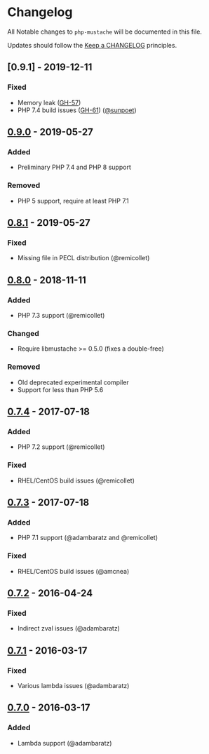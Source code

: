 # Changelog

All Notable changes to `php-mustache` will be documented in this file.

Updates should follow the [Keep a CHANGELOG](http://keepachangelog.com/) principles.

## [0.9.1] - 2019-12-11

### Fixed
- Memory leak ([GH-57](https://github.com/jbboehr/php-mustache/issues/57))
- PHP 7.4 build issues ([GH-61](https://github.com/jbboehr/php-mustache/pull/61)) ([@sunpoet](https://github.com/sunpoet))

## [0.9.0] - 2019-05-27

### Added
- Preliminary PHP 7.4 and PHP 8 support

### Removed
- PHP 5 support, require at least PHP 7.1

## [0.8.1] - 2019-05-27

### Fixed
- Missing file in PECL distribution (@remicollet)

## [0.8.0] - 2018-11-11

### Added
- PHP 7.3 support (@remicollet)

### Changed
- Require libmustache >= 0.5.0 (fixes a double-free)

### Removed
- Old deprecated experimental compiler
- Support for less than PHP  5.6

## [0.7.4] - 2017-07-18

### Added
- PHP 7.2 support (@remicollet)

### Fixed
- RHEL/CentOS build issues (@remicollet)

## [0.7.3] - 2017-07-18

### Added
- PHP 7.1 support (@adambaratz and @remicollet)

### Fixed
- RHEL/CentOS build issues (@amcnea)

## [0.7.2] - 2016-04-24

### Fixed
- Indirect zval issues (@adambaratz)

## [0.7.1] - 2016-03-17

### Fixed
- Various lambda issues (@adambaratz)

## [0.7.0] - 2016-03-17

### Added
- Lambda support (@adambaratz)


[Unreleased]: https://github.com/jbboehr/php-mustache/compare/v0.9.0...HEAD
[0.9.0]: https://github.com/jbboehr/php-mustache/compare/v0.8.1...v0.9.0
[0.8.1]: https://github.com/jbboehr/php-mustache/compare/v0.8.0...v0.8.1
[0.8.0]: https://github.com/jbboehr/php-mustache/compare/v0.7.4...v0.8.0
[0.7.4]: https://github.com/jbboehr/php-mustache/compare/v0.7.3...v0.7.4
[0.7.3]: https://github.com/jbboehr/php-mustache/compare/v0.7.2...v0.7.3
[0.7.2]: https://github.com/jbboehr/php-mustache/compare/v0.7.1...v0.7.2
[0.7.1]: https://github.com/jbboehr/php-mustache/compare/v0.7.0...v0.7.1
[0.7.0]: https://github.com/jbboehr/php-mustache/compare/v0.6.1...v0.7.0

